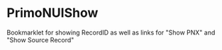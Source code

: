 # PrimoNUIShow
Bookmarklet for showing RecordID as well as links for "Show PNX" and "Show Source Record"
